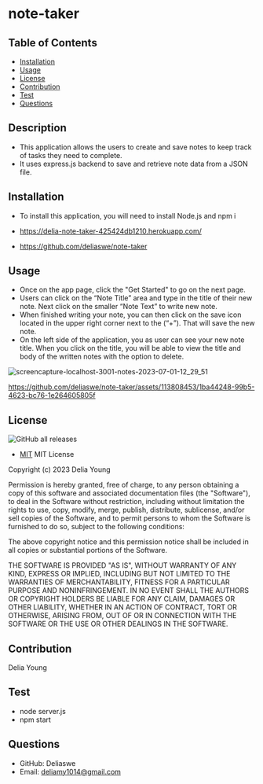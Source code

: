 # note-taker

## Table of Contents

- [Installation](#installation)
- [Usage](#usage)
- [License](#license)
- [Contribution](#contribution)
- [Test](#test)
- [Questions](#questions)

## Description

- This application allows the users to create and save notes to keep track of tasks they need to complete.
- It uses express.js backend to save and retrieve note data from a JSON file.

## Installation
- To install this application, you will need to install Node.js and npm i

- https://delia-note-taker-425424db1210.herokuapp.com/

- https://github.com/deliaswe/note-taker

## Usage
- Once on the app page, click the "Get Started" to go on the next page.
- Users can click on the “Note Title” area and type in the title of their new note. Next click on the smaller “Note Text” to write new note.
- When finished writing your note, you can then click on the save icon located in the upper right corner next to the (“+”). That will save the new note.
- On the left side of the application, you as user can see your new note title. When you click on the title, you will be able to view the title and body of the written notes with the option to delete.

![screencapture-localhost-3001-notes-2023-07-01-12_29_51](https://github.com/deliaswe/note-taker/assets/113808453/980f9f7f-2b48-450f-90fa-18deb1a0aa34)

https://github.com/deliaswe/note-taker/assets/113808453/1ba44248-99b5-4623-bc76-1e264605805f

## License
![GitHub all releases](https://img.shields.io/github/downloads/deliaswe/Professional-Readme-Generator/total?label=Delia%20young&logo=github&logoColor=%23ff69b4&style=for-the-badge)
- [MIT](#MIT)
MIT License

Copyright (c) 2023 Delia Young

Permission is hereby granted, free of charge, to any person obtaining a copy
of this software and associated documentation files (the "Software"), to deal
in the Software without restriction, including without limitation the rights
to use, copy, modify, merge, publish, distribute, sublicense, and/or sell
copies of the Software, and to permit persons to whom the Software is
furnished to do so, subject to the following conditions:

The above copyright notice and this permission notice shall be included in all
copies or substantial portions of the Software.

THE SOFTWARE IS PROVIDED "AS IS", WITHOUT WARRANTY OF ANY KIND, EXPRESS OR
IMPLIED, INCLUDING BUT NOT LIMITED TO THE WARRANTIES OF MERCHANTABILITY,
FITNESS FOR A PARTICULAR PURPOSE AND NONINFRINGEMENT. IN NO EVENT SHALL THE
AUTHORS OR COPYRIGHT HOLDERS BE LIABLE FOR ANY CLAIM, DAMAGES OR OTHER
LIABILITY, WHETHER IN AN ACTION OF CONTRACT, TORT OR OTHERWISE, ARISING FROM,
OUT OF OR IN CONNECTION WITH THE SOFTWARE OR THE USE OR OTHER DEALINGS IN THE
SOFTWARE.

## Contribution
Delia Young
## Test
- node server.js
- npm start

## Questions
* GitHub: Deliaswe
* Email: deliamy1014@gmail.com